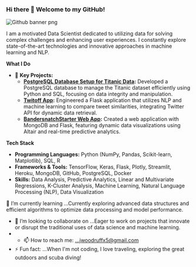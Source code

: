 ### Hi there 👋 Welcome to my GitHub!

![Github banner png](https://user-images.githubusercontent.com/121974566/225435977-fa7d65bf-aa0c-4647-be51-b88436cb06d5.png)

I am a motivated Data Scientist dedicated to utilizing data for solving complex challenges and enhancing user experiences. I constantly explore state-of-the-art technologies and innovative approaches in machine learning and NLP.

**What I Do**

- 🔭 **Key Projects:**
  - **[PostgreSQL Database Setup for Titanic Data](https://github.com/jwoodx5/titanic):** Developed a PostgreSQL database to manage the Titanic dataset efficiently using Python and SQL, focusing on data integrity and manipulation.
  - **[Twitoff App](https://github.com/jwoodx5/TwitOff):** Engineered a Flask application that utilizes NLP and machine learning to compare tweet similarities, integrating Twitter API for dynamic data retrieval.
  - **[BandersnatchStarter Web App](https://github.com/jwoodx5/BandersnatchStarter):** Created a web application with MongoDB and Flask, featuring dynamic data visualizations using Altair and real-time predictive analytics.




**Tech Stack**

- **Programming Languages:** Python (NumPy, Pandas, Scikit-learn, Matplotlib), SQL, R
- **Frameworks & Tools:** TensorFlow, Keras, Flask, Plotly, Streamlit, Heroku, MongoDB, GitHub, PostgreSQL, Docker
- **Skills:** Data Analysis, Predictive Analytics, Linear and Multivariate Regressions, K-Cluster Analysis, Machine Learning, Natural Language Processing (NLP), Data Visualization

🌱 I’m currently learning ...Currently exploring advanced data structures and efficient algorithms to optimize data processing and model performance.
- 👯 I’m looking to collaborate on ...Eager to work on projects that innovate or disrupt the traditional uses of data science and machine learning.
- - 📫 How to reach me: ...jwoodruffx5@gmail.com
- ⚡ Fun fact: ...When I'm not coding, I love traveling, exploring the great outdoors and scuba diving!
    
<!--
**jwoodx5/jwoodx5** is a ✨ _special_ ✨ repository because its `README.md` (this file) appears on your GitHub profile.

Here are some ideas to get you started:

- 🌱 I’m currently learning ...Currently exploring advanced data structures and efficient algorithms to optimize data processing and model performance.
- 👯 I’m looking to collaborate on ...Eager to work on projects that innovate or disrupt the traditional uses of data science and machine learning.
- 🤔 I’m looking for help with ...
- 💬 Ask me about ...
- 📫 How to reach me: ...jwoodruffx5@gmail.com
- 😄 Pronouns: ...
- ⚡ Fun fact: ...When I'm not coding, I love traveling, exploring the great outdoors and scuba diving!
-->
